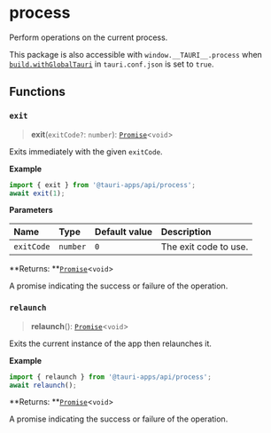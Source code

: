 # process

Perform operations on the current process.

This package is also accessible with `window.__TAURI__.process` when [`build.withGlobalTauri`](https://tauri.app/v1/api/config/#buildconfig.withglobaltauri) in `tauri.conf.json` is set to `true`.

## Functions

### `exit`

> **exit**(`exitCode?`: `number`): [`Promise`]( https://developer.mozilla.org/en-US/docs/Web/JavaScript/Reference/Global_Objects/Promise )<`void`\>

Exits immediately with the given `exitCode`.

**Example**

```typescript
import { exit } from '@tauri-apps/api/process';
await exit(1);
```

**Parameters**

| Name | Type | Default value | Description |
| :------ | :------ | :------ | :------ |
| `exitCode` | `number` | `0` | The exit code to use. |

**Returns: **[`Promise`]( https://developer.mozilla.org/en-US/docs/Web/JavaScript/Reference/Global_Objects/Promise )<`void`\>

A promise indicating the success or failure of the operation.

### `relaunch`

> **relaunch**(): [`Promise`]( https://developer.mozilla.org/en-US/docs/Web/JavaScript/Reference/Global_Objects/Promise )<`void`\>

Exits the current instance of the app then relaunches it.

**Example**

```typescript
import { relaunch } from '@tauri-apps/api/process';
await relaunch();
```

**Returns: **[`Promise`]( https://developer.mozilla.org/en-US/docs/Web/JavaScript/Reference/Global_Objects/Promise )<`void`\>

A promise indicating the success or failure of the operation.
